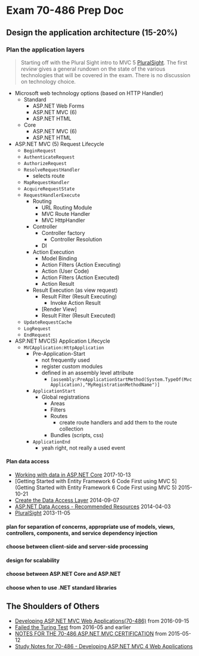 # Exam 70-486 Prep Doc

## Design the application architecture (15-20%)

### Plan the application layers

> Starting off with the Plural Sight intro to MVC 5 [PluralSight](https://app.pluralsight.com/paths/skills/mvc5). The first _review_ gives a general rundown on the state of the various technologies that will be covered in the exam.  There is no discussion on technology choice.

- Microsoft web technology options (based on HTTP Handler)
  - Standard
    - ASP.NET Web Forms
    - ASP.NET MVC (6)
    - ASP.NET HTML
  - Core
    - ASP.NET MVC (6)
    - ASP.NET HTML
- ASP.NET MVC (5) Request Lifecycle
  - `BeginRequest`
  - `AuthenticateRequest`
  - `AuthorizeRequest`
  - `ResolveRequestHandler`
    - selects route
  - `MapRequestHandler`
  - `AcquireRequestState`
  - `RequestHandlerExecute`
    - Routing
      - URL Routing Module
      - MVC Route Handler
      - MVC HttpHandler
    - Controller
      - Controller factory
        - Controller Resolution
      - DI
    - Action Execution
      - Model Binding
      - Action Filters (Action Executing)
      - Action (User Code)
      - Action Filters (Action Executed)
      - Action Result
    - Result Execution (as view request)
      - Result Filter (Result Executing)
        - Invoke Action Result
      - [Render View]
      - Result Filter (Result Executed)
  - `UpdateRequestCache`
  - `LogRequest`
  - `EndRequest`
- ASP.NET MVC(5) Application Lifecycle
  - `MVCApplication:HttpApplication`
    - Pre-Application-Start
      - not frequently used
      - register custom modules
      - defined in an assembly level attribute
        - `[assembly:PreApplicationStartMethod(System.TypeOf(MvcApplication),"MyRegistrationMethodName")]`
    - `ApplicationStart`
      - Global registrations
        - Areas
        - Filters
        - Routes
          - create route handlers and add them to the route collection
        - Bundles (scripts, css)
    - `ApplicationEnd`
      - yeah right, not really a used event

#### Plan data access

- [Working with data in ASP.NET Core](https://docs.microsoft.com/en-us/aspnet/core/data/?view=aspnetcore-2.1) 2017-10-13
- [Getting Started with Entity Framework 6 Code First using MVC 5](Getting Started with Entity Framework 6 Code First using MVC 5) 2015-10-21
- [Create the Data Access Layer](https://docs.microsoft.com/en-us/aspnet/web-forms/overview/getting-started/getting-started-with-aspnet-45-web-forms/create_the_data_access_layer) 2014-09-07
- [ASP.NET Data Access - Recommended Resources](https://docs.microsoft.com/en-us/aspnet/whitepapers/aspnet-data-access-content-map) 2014-04-03
- [PluralSight](https://app.pluralsight.com/player?course=aspdotnet-mvc5-fundamentals&author=scott-allen&name=aspdotnet-mvc5-fundamentals-m6-ef6&clip=0&mode=live) 2013-11-05

#### plan for separation of concerns, appropriate use of models, views, controllers, components, and service dependency injection

#### choose between client-side and server-side processing

#### design for scalability

#### choose between ASP.NET Core and ASP.NET

#### choose when to use .NET standard libraries

## The Shoulders of Others

- [Developing ASP.NET MVC Web Applications(70-486)](https://github.com/bishopsmove/Certification-Study-Guides/tree/master/Microsoft/MCSD/70-486.MVC) from 2016-09-15
- [Failed the Turing Test](http://failedturing.blogspot.com/search/label/70-486) from 2016-05 and earlier
- [NOTES FOR THE 70-486 ASP.NET MVC CERTIFICATION](https://www.barbarianmeetscoding.com/wiki/asp-net-mvc/asp-net-mvc-certification/) from 2015-05-12
- [Study Notes for 70-486 - Developing ASP.NET MVC 4 Web Applications](http://blog.adnanmasood.com/2013/05/20/study-notes-for-70-486-developing-asp-net-mvc-4-web-applications/)
